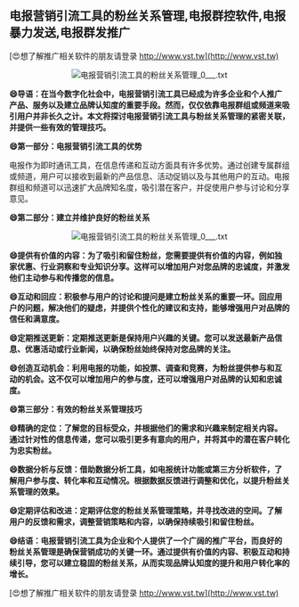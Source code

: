 ## **电报营销引流工具的粉丝关系管理,电报群控软件,电报暴力发送,电报群发推广**

[😍想了解推广相关软件的朋友请登录 http://www.vst.tw](http://www.vst.tw)

 <center><img src="https://vst.tw/MP4/tuiguang/png/5.png" alt="电报营销引流工具的粉丝关系管理_0___.txt"></center>

**😄导语：在当今数字化社会中，电报营销引流工具已经成为许多企业和个人推广产品、服务以及建立品牌认知度的重要手段。然而，仅仅依靠电报群组或频道来吸引用户并非长久之计。本文将探讨电报营销引流工具与粉丝关系管理的紧密关联，并提供一些有效的管理技巧。**

**😄第一部分：电报营销引流工具的优势**

电报作为即时通讯工具，在信息传递和互动方面具有许多优势。通过创建专属群组或频道，用户可以接收到最新的产品信息、活动促销以及与其他用户的互动。电报群组和频道可以迅速扩大品牌知名度，吸引潜在客户，并促使用户参与讨论和分享意见。

**😄第二部分：建立并维护良好的粉丝关系**

 <center><img src="https://vst.tw/MP4/tuiguang/png/4.png" alt="电报营销引流工具的粉丝关系管理_0___.txt"></center>

**😄提供有价值的内容：为了吸引和留住粉丝，您需要提供有价值的内容，例如独家优惠、行业洞察和专业知识分享。这样可以增加用户对您品牌的忠诚度，并激发他们主动参与和传播您的信息。**

**😄互动和回应：积极参与用户的讨论和提问是建立粉丝关系的重要一环。回应用户的问题，解决他们的疑虑，并提供个性化的建议和支持，能够增强用户对品牌的信任和满意度。**

**😄定期推送更新：定期推送更新是保持用户兴趣的关键。您可以发送最新产品信息、优惠活动或行业新闻，以确保粉丝始终保持对您品牌的关注。**

**😄创造互动机会：利用电报的功能，如投票、调查和竞赛，为粉丝提供参与和互动的机会。这不仅可以增加用户的参与度，还可以增强用户对品牌的认知和忠诚度。**

**😄第三部分：有效的粉丝关系管理技巧**

**😄精确的定位：了解您的目标受众，并根据他们的需求和兴趣来制定相关内容。通过针对性的信息传递，您可以吸引更多有意向的用户，并将其中的潜在客户转化为忠实粉丝。**

**😄数据分析与反馈：借助数据分析工具，如电报统计功能或第三方分析软件，了解用户参与度、转化率和互动情况。根据数据反馈进行调整和优化，以提升粉丝关系管理的效果。**

**😄定期评估和改进：定期评估您的粉丝关系管理策略，并寻找改进的空间。了解用户的反馈和需求，调整营销策略和内容，以确保持续吸引和留住粉丝。**

**😄结语：电报营销引流工具为企业和个人提供了一个广阔的推广平台，而良好的粉丝关系管理是确保营销成功的关键一环。通过提供有价值的内容、积极互动和持续引导，您可以建立稳固的粉丝关系，从而实现品牌认知度的提升和用户转化率的增长。**

[😍想了解推广相关软件的朋友请登录 http://www.vst.tw](http://www.vst.tw)



